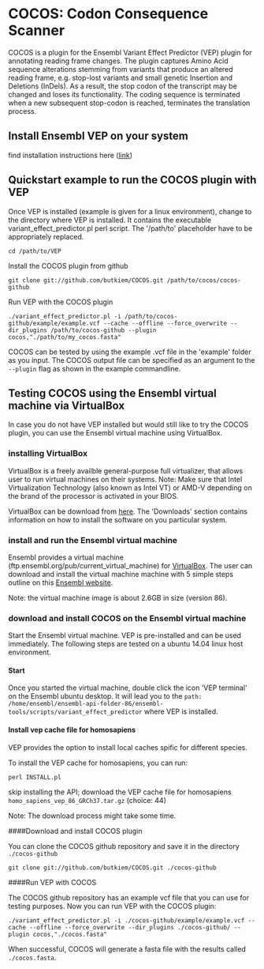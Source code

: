 

# COCOS: Codon Consequence Scanner 
COCOS is a plugin for the Ensembl Variant Effect Predictor (VEP) plugin for annotating reading frame changes.
The plugin captures Amino Acid sequence alterations stemming from variants that produce an altered reading frame, e.g. stop-lost variants and small genetic Insertion and Deletions (InDels).  As a result, the stop codon of the transcript may be changed and loses its functionality. The coding sequence is terminated when a new subsequent stop-codon is reached, terminates the translation process. 


## Install Ensembl VEP on your system
find installation instructions here (<a href=http://useast.ensembl.org/info/docs/tools/vep/script/vep_download.html>link</a>)

## Quickstart example to run the COCOS plugin with VEP

Once VEP is installed (example is given for a linux environment), change to the directory where VEP is installed.
It contains the executable variant_effect_predictor.pl perl script. The '/path/to' placeholder have to be appropriately replaced.
```
cd /path/to/VEP
```

Install the COCOS plugin from github
```
git clone git://github.com/butkiem/COCOS.git /path/to/cocos/cocos-github
```

Run VEP with the COCOS plugin
```
./variant_effect_predictor.pl -i /path/to/cocos-github/example/example.vcf --cache --offline --force_overwrite --dir_plugins /path/to/cocos-github --plugin cocos,"./path/to/my_cocos.fasta"
```

COCOS can be tested by using the example .vcf file in the 'example' folder as you input. The COCOS output file can be specified as an argument to the `--plugin` flag as shown in the example commandline.


## Testing COCOS using the Ensembl virtual machine via VirtualBox
In case you do not have VEP installed but would still like to try the COCOS plugin, you can use the Ensembl virtual machine using VirtualBox.

### installing VirtualBox
VirtualBox is a freely availble general-purpose full virtualizer, that allows user to run virtual machines on their systems.
Note: Make sure that Intel Virtualization Technology (also known as Intel VT) or AMD-V depending on the brand of the processor is activated in your BIOS.

VirtualBox can be download from  <a href="https://www.virtualbox.org/">here</a>. The 'Downloads' section contains information on how to install the software on you particular system.

### install and run the Ensembl virtual machine 

Ensembl provides a virtual machine (ftp.ensembl.org/pub/current_virtual_machine) for <a href="https://www.virtualbox.org/">VirtualBox</a>.  The user can download and install the virtual machine machine with 5 simple steps outline on this <a href=http://www.ensembl.org/info/data/virtual_machine.html>Ensembl website</a>.

Note: the virtual machine image is about 2.6GB in size (version 86). 

### download and install COCOS on the Ensembl virtual machine 

Start the Ensembl virtual machine. VEP is pre-installed and can be used immediately.
The following steps are tested on a ubuntu 14.04 linux host environment.

#### Start
Once you started the virtual machine, double click the icon 'VEP terminal' on the Ensembl ubuntu desktop. It will lead you to the `path: /home/ensembl/ensembl-api-folder-86/ensembl-tools/scripts/variant_effect_predictor` where VEP is installed.

#### Install vep cache file for homosapiens
VEP provides the option to install local caches spific for different species. 

To install the VEP cache for homosapiens, you can run:
```
perl INSTALL.pl 
```
skip installing the API; download the VEP cache file for homosapiens `homo_sapiens_vep_86_GRCh37.tar.gz` (choice: 44)

Note: The download process might take some time.

####Download and install COCOS plugin

You can clone the COCOS github repository and save it in the directory `./cocos-github`
```
git clone git://github.com/butkiem/COCOS.git ./cocos-github
```

####Run VEP with COCOS

The COCOS github repository has an example vcf file that you can use for testing purposes.
Now you can run VEP with the COCOS plugin:

```
./variant_effect_predictor.pl -i ./cocos-github/example/example.vcf --cache --offline --force_overwrite --dir_plugins ./cocos-github/ --plugin cocos,"./cocos.fasta"
```

When successful, COCOS will generate a fasta file with the results called `./cocos.fasta`.




